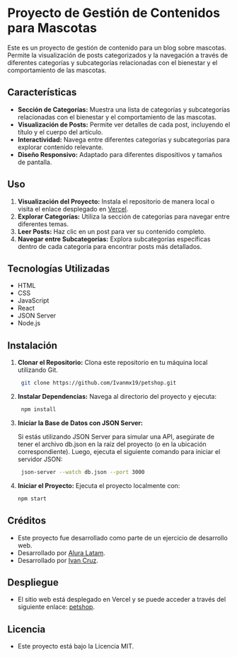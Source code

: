 # Proyecto de Gestión de Contenidos para Mascotas

Este es un proyecto de gestión de contenido para un blog sobre mascotas. Permite la visualización de posts categorizados y la navegación a través de diferentes categorías y subcategorías relacionadas con el bienestar y el comportamiento de las mascotas.

## Características

- **Sección de Categorías:** Muestra una lista de categorías y subcategorías relacionadas con el bienestar y el comportamiento de las mascotas.
- **Visualización de Posts:** Permite ver detalles de cada post, incluyendo el título y el cuerpo del artículo.
- **Interactividad:** Navega entre diferentes categorías y subcategorías para explorar contenido relevante.
- **Diseño Responsivo:** Adaptado para diferentes dispositivos y tamaños de pantalla.

## Uso

1. **Visualización del Proyecto:** Instala el repositorio de manera local o visita el enlace desplegado en [Vercel](https://tu-enlace-desplegado.vercel.app/).
2. **Explorar Categorías:** Utiliza la sección de categorías para navegar entre diferentes temas.
3. **Leer Posts:** Haz clic en un post para ver su contenido completo.
4. **Navegar entre Subcategorías:** Explora subcategorías específicas dentro de cada categoría para encontrar posts más detallados.

## Tecnologías Utilizadas

- HTML
- CSS
- JavaScript
- React
- JSON Server
- Node.js

## Instalación

1. **Clonar el Repositorio:** Clona este repositorio en tu máquina local utilizando Git.

   ```bash
    git clone https://github.com/Ivanmx19/petshop.git
    ```
2. **Instalar Dependencias:** Navega al directorio del proyecto y ejecuta:

   ```bash
    npm install
   ```

3. **Iniciar la Base de Datos con JSON Server:**

   Si estás utilizando JSON Server para simular una API, asegúrate de tener el archivo db.json en la raíz del proyecto (o en la ubicación correspondiente). Luego, ejecuta el siguiente comando para iniciar el servidor JSON:

   ```bash
    json-server --watch db.json --port 3000
   ``` 

3. **Iniciar el Proyecto:** Ejecuta el proyecto localmente con:
   ```bash
   npm start
   ```

## Créditos
- Este proyecto fue desarrollado como parte de un ejercicio de desarrollo web.
- Desarrollado por [Alura Latam](https://www.linkedin.com/company/alura-latam/).
- Desarrollado por [Ivan Cruz](https://www.linkedin.com/in/ivan-cruz-1906mx/).

## Despliegue

- El sitio web está desplegado en Vercel y se puede acceder a través del siguiente enlace: [petshop](https://tu-enlace-desplegado.vercel.app/).

## Licencia
- Este proyecto está bajo la Licencia MIT.

